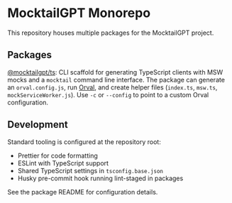 # MocktailGPT Monorepo

This repository houses multiple packages for the MocktailGPT project.

## Packages

[@mocktailgpt/ts](packages/ts): CLI scaffold for generating TypeScript clients
  with MSW mocks and a `mocktail` command line interface. The package can
  generate an `orval.config.js`, run [Orval](https://orval.dev), and create
  helper files (`index.ts`, `msw.ts`, `mockServiceWorker.js`).
  Use `-c` or `--config` to point to a custom Orval configuration.

## Development

Standard tooling is configured at the repository root:

- Prettier for code formatting
- ESLint with TypeScript support
- Shared TypeScript settings in `tsconfig.base.json`
- Husky pre-commit hook running lint-staged in packages

See the package README for configuration details.

